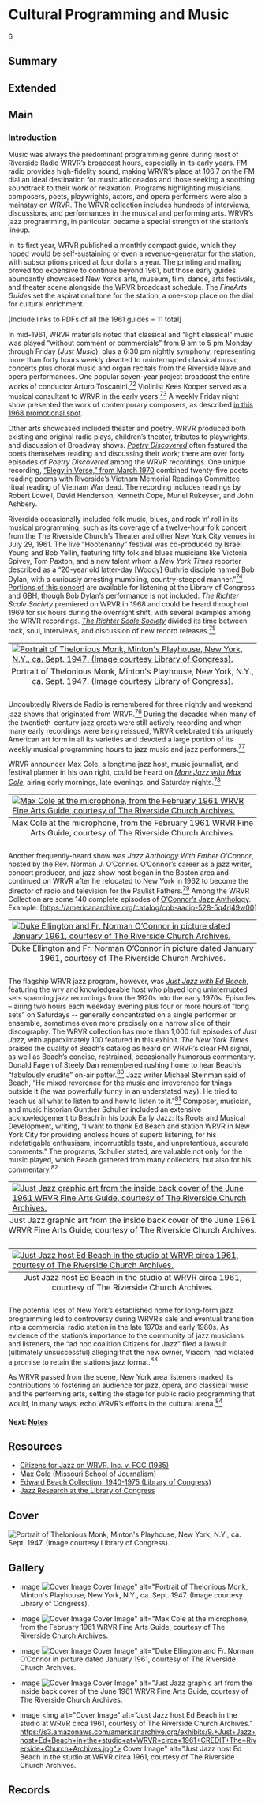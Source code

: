 # Cultural Programming and Music

6

## Summary

## Extended

## Main

### Introduction

Music was always the predominant programming genre during most of Riverside Radio WRVR’s broadcast hours, especially in its early years. FM radio provides high-fidelity sound, making WRVR’s place at 106.7 on the FM dial an ideal destination for music aficionados and those seeking a soothing soundtrack to their work or relaxation. Programs highlighting musicians, composers, poets, playwrights, actors, and opera performers were also a mainstay on WRVR. The WRVR collection includes hundreds of interviews, discussions, and performances in the musical and performing arts. WRVR’s jazz programming, in particular, became a special strength of the station’s lineup. 

In its first year, WRVR published a monthly compact guide, which they hoped would be self-sustaining or even a revenue-generator for the station, with subscriptions priced at four dollars a year. The printing and mailing proved too expensive to continue beyond 1961, but those early guides abundantly showcased New York’s arts, museum, film, dance, arts festivals, and theater scene alongside the WRVR broadcast schedule. The *FineArts Guides* set the aspirational tone for the station, a one-stop place on the dial for cultural enrichment.

[Include links to PDFs of all the 1961 guides = 11 total] 

In mid-1961, WRVR materials noted that classical and “light classical” music was played “without comment or commercials” from 9 am to 5 pm Monday through Friday (*Just Music*), plus a 6:30 pm nightly symphony, representing more than forty hours weekly devoted to uninterrupted classical music concerts plus choral music and organ recitals from the Riverside Nave and opera performances. One popular seven-year project broadcast the entire works of conductor Arturo Toscanini.[<sup>72</sup>](/exhibits/wrvr/notes#72) Violinist Kees Kooper served as a musical consultant to WRVR in the early years.[<sup>73</sup>](/exhibits/wrvr/notes#73) A weekly Friday night show presented the work of contemporary composers, as described [in this 1968 promotional spot](https://americanarchive.org/catalog/cpb-aacip-528-707wm14t97?start=3517.89&end=3595.1).

Other arts showcased included theater and poetry. WRVR produced both existing and original radio plays, children’s theater, tributes to playwrights, and discussion of Broadway shows. [*Poetry Discovered*](https://americanarchive.org/catalog?f%5Baccess_types%5D%5B%5D=digitized&f%5Bproducing_organizations%5D%5B%5D=WRVR+%28Radio+station%3A+New+York%2C+N.Y.%29&q=%22Poetry+Discovered%22) often featured the poets themselves reading and discussing their work; there are over forty episodes of *Poetry Discovered* among the WRVR recordings. One unique recording, [“Elegy in Verse,” from March 1970](https://americanarchive.org/catalog/cpb-aacip-528-zg6g15vr41) combined twenty-five poets reading poems with Riverside’s Vietnam Memorial Readings Committee ritual reading of Vietnam War dead. The recording includes readings by Robert Lowell, David Henderson, Kenneth Cope, Muriel Rukeyser, and John Ashbery. 

Riverside occasionally included folk music, blues, and rock ’n’ roll in its musical programming, such as its coverage of a twelve-hour folk concert from the The Riverside Church’s Theater and other New York City venues in July 29, 1961. The live “Hootenanny” festival was co-produced by Israel Young and Bob Yellin, featuring fifty folk and blues musicians like Victoria Spivey, Tom Paxton, and a new talent whom a *New York Times* reporter described as a “20-year old latter-day [Woody] Guthrie disciple named Bob Dylan, with a curiously arresting mumbling, country-steeped manner.”[<sup>74</sup>](/exhibits/wrvr/notes#74) [Portions of this concert](https://americanarchive.org/catalog?utf8=%E2%9C%93&f%5Baccess_types%5D%5B%5D=digitized&f%5Bspecial_collections%5D%5B%5D=wrvr-riverside&per_page=100&sort=asset_date+asc&exact_or_range=exact&after_date=1961-07-29&commit=Update) are available for listening at the Library of Congress and GBH, though Bob Dylan’s performance is not included. *The Richter Scale Society* premiered on WRVR in 1968 and could be heard throughout 1969 for six hours during the overnight shift, with several examples among the WRVR recordings. [*The Richter Scale Society*](https://americanarchive.org/catalog/cpb-aacip-528-kp7tm7371h) divided its time between rock, soul, interviews, and discussion of new record releases.[<sup>75</sup>](/exhibits/wrvr/notes#75) 

<table class="exhibit-image big-image">
<caption align="bottom" class="exhibit-caption">Portrait of Thelonious Monk, Minton's Playhouse, New York, N.Y., ca. Sept. 1947. (Image courtesy Library of Congress).</caption>
<tr><td><a href="(https://s3.amazonaws.com/americanarchive.org/exhibits/25-wrvr-theloniusmonk.jpg)" target="_blank"><img src="https://s3.amazonaws.com/americanarchive.org/exhibits/25-wrvr-theloniusmonk.jpg" class="big-image" alt="Portrait of Thelonious Monk, Minton's Playhouse, New York, N.Y., ca. Sept. 1947. (Image courtesy Library of Congress)."/></a></td></tr>
</table>

Undoubtedly Riverside Radio is remembered for three nightly and weekend jazz shows that originated from WRVR.[<sup>76</sup>](/exhibits/wrvr/notes#76) During the decades when many of the twentieth-century jazz greats were still actively recording and when many early recordings were being reissued, WRVR celebrated this uniquely American art form in all its varieties and devoted a large portion of its weekly musical programming hours to jazz music and jazz performers.[<sup>77</sup>](/exhibits/wrvr/notes#77) 

WRVR announcer Max Cole, a longtime jazz host, music journalist, and festival planner in his own right, could be heard on [*More Jazz with Max Cole*](https://americanarchive.org/catalog?q=%22More+Jazz+With+Max+Cole%22&utf8=%E2%9C%93&f[access_types][]=digitized), airing early mornings, late evenings, and Saturday nights.[<sup>78</sup>](/exhibits/wrvr/notes#78)  

<table class="exhibit-image big-image">
<caption align="bottom" class="exhibit-caption">Max Cole at the microphone, from the February 1961 WRVR Fine Arts Guide, courtesy of The Riverside Church Archives.</caption>
<tr><td><a href="(https://s3.amazonaws.com/americanarchive.org/exhibits/11.+Max+Cole+at+the+microphone+page+19+WRVR+Fine+Arts+Guide+February+1961+CREDIT+The+Riverside+Church+Archives.png)" target="_blank"><img src="https://s3.amazonaws.com/americanarchive.org/exhibits/11.+Max+Cole+at+the+microphone+page+19+WRVR+Fine+Arts+Guide+February+1961+CREDIT+The+Riverside+Church+Archives.png" class="big-image" alt="Max Cole at the microphone, from the February 1961 WRVR Fine Arts Guide, courtesy of The Riverside Church Archives."/></a></td></tr>
</table>

Another frequently-heard show was *Jazz Anthology With Father O'Connor*, hosted by the Rev. Norman J. O’Connor. O’Connor’s career as a jazz writer, concert producer, and jazz show host began in the Boston area and continued on WRVR after he relocated to New York in 1962 to become the director of radio and television for the Paulist Fathers.[<sup>79</sup>](/exhibits/wrvr/notes#79) Among the WRVR Collection are some 140 complete episodes of [O’Connor’s Jazz Anthology](https://americanarchive.org/catalog?page=10&q=%22Jazz+Anthology%22&f[access_types][]=digitized). 
Example: [https://americanarchive.org/catalog/cpb-aacip-528-5q4rj49w00] 

<table class="exhibit-image big-image">
<caption align="bottom" class="exhibit-caption">Duke Ellington and Fr. Norman O’Connor in picture dated January 1961, courtesy of The Riverside Church Archives.</caption>
<tr><td><a href="(https://s3.amazonaws.com/americanarchive.org/exhibits/3.+Duke+Ellington+and+Fr+Norman+O%E2%80%99Connor+page+9+WRVR+Fine+Arts+Guide+January+1961+CREDIT+The+Riverside+Church+Archives.png)" target="_blank"><img src="https://s3.amazonaws.com/americanarchive.org/exhibits/3.+Duke+Ellington+and+Fr+Norman+O%E2%80%99Connor+page+9+WRVR+Fine+Arts+Guide+January+1961+CREDIT+The+Riverside+Church+Archives.png" class="big-image" alt="Duke Ellington and Fr. Norman O’Connor in picture dated January 1961, courtesy of The Riverside Church Archives."/></a></td></tr>
</table>

The flagship WRVR jazz program, however, was [*Just Jazz with Ed Beach*](https://americanarchive.org/catalog?f%5Bseries_titles%5D%5B%5D=Just+Jazz&f[access_types][]=online), featuring the wry and knowledgeable host who played long uninterrupted sets spanning jazz recordings from the 1920s into the early 1970s. Episodes – airing two hours each weekday evening plus four or more hours of “long sets” on Saturdays -- generally concentrated on a single performer or ensemble, sometimes even more precisely on a narrow slice of their discography. The WRVR collection has more than 1,000 full episodes of *Just Jazz*, with approximately 100 featured in this exhibit. *The New York Times* praised the quality of Beach’s catalog as heard on WRVR’s clear FM signal, as well as Beach’s concise, restrained, occasionally humorous commentary. Donald Fagen of Steely Dan remembered rushing home to hear Beach’s “fabulously erudite” on-air patter.[<sup>80</sup>](/exhibits/wrvr/notes#80) Jazz writer Michael Steinman said of Beach, “He mixed reverence for the music and irreverence for things outside it (he was powerfully funny in an understated way).  He tried to teach us all what to listen to and how to listen to it.”[<sup>81</sup>](/exhibits/wrvr/notes#81) Composer, musician, and music historian Gunther Schuller included an extensive acknowledgement to Beach in his book Early Jazz: Its Roots and Musical Development, writing, “I want to thank Ed Beach and station WRVR in New York City for providing endless hours of superb listening, for his indefatigable enthusiasm, incorruptible taste, and unpretentious, accurate comments.” The programs, Schuller stated, are valuable not only for the music played, which Beach gathered from many collectors, but also for his commentary.[<sup>82</sup>](/exhibits/wrvr/notes#82) 

<table class="exhibit-image big-image">
<caption align="bottom" class="exhibit-caption">Just Jazz graphic art from the inside back cover of the June 1961 WRVR Fine Arts Guide, courtesy of The Riverside Church Archives.</caption>
<tr><td><a href="(https://s3.amazonaws.com/americanarchive.org/exhibits/8.+Just+Jazz+graphic+art+from+inside+back+cover+of+WRVR+Fine+Arts+Guide+June+1961+CREDIT+The+Riverside+Church+Archives.png)" target="_blank"><img src="https://s3.amazonaws.com/americanarchive.org/exhibits/8.+Just+Jazz+graphic+art+from+inside+back+cover+of+WRVR+Fine+Arts+Guide+June+1961+CREDIT+The+Riverside+Church+Archives.png" class="big-image" alt="Just Jazz graphic art from the inside back cover of the June 1961 WRVR Fine Arts Guide, courtesy of The Riverside Church Archives."/></a></td></tr>
</table>

<table class="exhibit-image big-image">
<caption align="bottom" class="exhibit-caption">Just Jazz host Ed Beach in the studio at WRVR circa 1961, courtesy of The Riverside Church Archives.</caption>
<tr><td><a href="(https://s3.amazonaws.com/americanarchive.org/exhibits/9.+Just+Jazz+host+Ed+Beach+in+the+studio+at+WRVR+circa+1961+CREDIT+The+Riverside+Church+Archives.jpg)" target="_blank"><img src="https://s3.amazonaws.com/americanarchive.org/exhibits/9.+Just+Jazz+host+Ed+Beach+in+the+studio+at+WRVR+circa+1961+CREDIT+The+Riverside+Church+Archives.jpg" class="big-image" alt="Just Jazz host Ed Beach in the studio at WRVR circa 1961, courtesy of The Riverside Church Archives."/></a></td></tr>
</table>

The potential loss of New York’s established home for long-form jazz programming led to controversy during WRVR’s sale and eventual transition into a commercial radio station in the late 1970s and early 1980s. As evidence of the station’s importance to the community of jazz musicians and listeners, the “ad hoc coalition Citizens for Jazz” filed a lawsuit (ultimately unsuccessful) alleging that the new owner, Viacom, had violated a promise to retain the station’s jazz format.[<sup>83</sup>](/exhibits/wrvr/notes#83)  

As WRVR passed from the scene, New York area listeners marked its contributions to fostering an audience for jazz, opera, and classical music and the performing arts, setting the stage for public radio programming that would, in many ways, echo WRVR’s efforts in the cultural arena.[<sup>84</sup>](/exhibits/wrvr/notes#84) 

#### Next: [Notes](/exhibits/wrvr/notes)

## Resources

- [Citizens for Jazz on WRVR, Inc. v. FCC (1985)](https://casetext.com/case/citizens-for-jazz-on-wrvr-inc-v-fcc)
- [Max Cole (Missouri School of Journalism)](https://journalism.missouri.edu/alum/max-cole/)
- [Edward Beach Collection, 1940-1975 (Library of Congress)](https://memory.loc.gov/diglib/ihas/loc.natlib.scdb.200033850/default.html)
- [Jazz Research at the Library of Congress](https://guides.loc.gov/jazz-research)

## Cover
<img title="Cover Image" alt="Portrait of Thelonious Monk, Minton's Playhouse, New York, N.Y., ca. Sept. 1947. (Image courtesy Library of Congress)." src="https://s3.amazonaws.com/americanarchive.org/exhibits/25-wrvr-theloniusmonk.jpg">

## Gallery

- <a class="type">image</a>
    <img alt="Cover Image" alt="Portrait of Thelonious Monk, Minton's Playhouse, New York, N.Y., ca. Sept. 1947. (Image courtesy Library of Congress)." src="https://s3.amazonaws.com/americanarchive.org/exhibits/25-wrvr-theloniusmonk.jpg">
    <a class="caption-text">Cover Image" alt="Portrait of Thelonious Monk, Minton's Playhouse, New York, N.Y., ca. Sept. 1947. (Image courtesy Library of Congress).</a>
    
- <a class="type">image</a>
    <img alt="Cover Image" alt="Max Cole at the microphone, from the February 1961 WRVR Fine Arts Guide, courtesy of The Riverside Church Archives." src="https://s3.amazonaws.com/americanarchive.org/exhibits/11.+Max+Cole+at+the+microphone+page+19+WRVR+Fine+Arts+Guide+February+1961+CREDIT+The+Riverside+Church+Archives.png">
    <a class="caption-text">Cover Image" alt="Max Cole at the microphone, from the February 1961 WRVR Fine Arts Guide, courtesy of The Riverside Church Archives.</a>
    
 - <a class="type">image</a>
    <img alt="Cover Image" alt="Duke Ellington and Fr. Norman O’Connor in picture dated January 1961, courtesy of The Riverside Church Archives." src="https://s3.amazonaws.com/americanarchive.org/exhibits/3.+Duke+Ellington+and+Fr+Norman+O%E2%80%99Connor+page+9+WRVR+Fine+Arts+Guide+January+1961+CREDIT+The+Riverside+Church+Archives.png">
    <a class="caption-text">Cover Image" alt="Duke Ellington and Fr. Norman O’Connor in picture dated January 1961, courtesy of The Riverside Church Archives.</a>

 - <a class="type">image</a>
    <img alt="Cover Image" alt="Just Jazz graphic art from the inside back cover of the June 1961 WRVR Fine Arts Guide, courtesy of The Riverside Church Archives." src="https://s3.amazonaws.com/americanarchive.org/exhibits/8.+Just+Jazz+graphic+art+from+inside+back+cover+of+WRVR+Fine+Arts+Guide+June+1961+CREDIT+The+Riverside+Church+Archives.png">
    <a class="caption-text">Cover Image" alt="Just Jazz graphic art from the inside back cover of the June 1961 WRVR Fine Arts Guide, courtesy of The Riverside Church Archives.</a>
    
- <a class="type">image</a>
    <img alt="Cover Image" alt="Just Jazz host Ed Beach in the studio at WRVR circa 1961, courtesy of The Riverside Church Archives." https://s3.amazonaws.com/americanarchive.org/exhibits/9.+Just+Jazz+host+Ed+Beach+in+the+studio+at+WRVR+circa+1961+CREDIT+The+Riverside+Church+Archives.jpg">
    <a class="caption-text">Cover Image" alt="Just Jazz host Ed Beach in the studio at WRVR circa 1961, courtesy of The Riverside Church Archives.</a>
    
## Records

